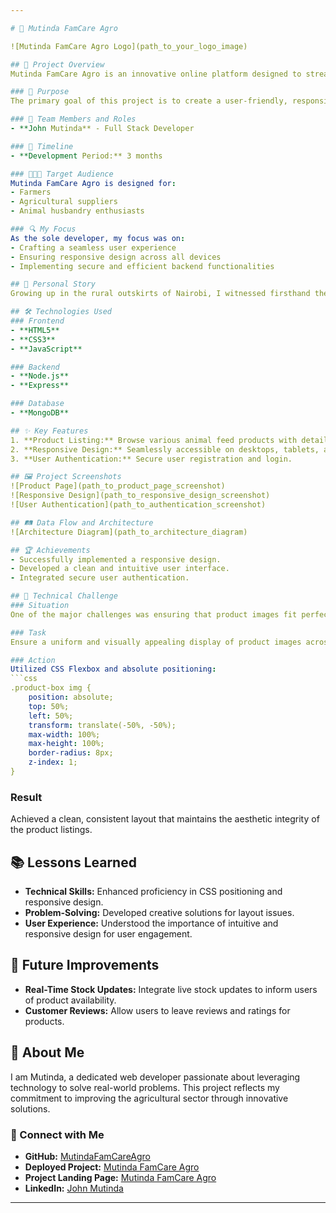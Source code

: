 ```yaml
---

# 🌾 Mutinda FamCare Agro

![Mutinda FamCare Agro Logo](path_to_your_logo_image)

## 🚀 Project Overview
Mutinda FamCare Agro is an innovative online platform designed to streamline the process of purchasing farm products, specifically animal feeds. Our mission is to support farmers by providing easy access to high-quality feeds, ultimately enhancing agricultural productivity.

### 🎯 Purpose
The primary goal of this project is to create a user-friendly, responsive web application where farmers and agricultural suppliers can effortlessly browse, select, and purchase a wide range of animal feeds.

### 👥 Team Members and Roles
- **John Mutinda** - Full Stack Developer

### 📅 Timeline
- **Development Period:** 3 months

### 🧑‍🤝‍🧑 Target Audience
Mutinda FamCare Agro is designed for:
- Farmers
- Agricultural suppliers
- Animal husbandry enthusiasts

### 🔍 My Focus
As the sole developer, my focus was on:
- Crafting a seamless user experience
- Ensuring responsive design across all devices
- Implementing secure and efficient backend functionalities

## 🌟 Personal Story
Growing up in the rural outskirts of Nairobi, I witnessed firsthand the challenges my parents, small-scale farmers, faced in accessing quality animal feeds. This project is my way of giving back to the farming community that shaped my early years. I aim to make quality feeds more accessible, ensuring farmers can thrive without the burdens my family once endured.

## 🛠️ Technologies Used
### Frontend
- **HTML5**
- **CSS3**
- **JavaScript**

### Backend
- **Node.js**
- **Express**

### Database
- **MongoDB**

## ✨ Key Features
1. **Product Listing:** Browse various animal feed products with detailed descriptions and images.
2. **Responsive Design:** Seamlessly accessible on desktops, tablets, and mobile devices.
3. **User Authentication:** Secure user registration and login.

## 🖼️ Project Screenshots
![Product Page](path_to_product_page_screenshot)
![Responsive Design](path_to_responsive_design_screenshot)
![User Authentication](path_to_authentication_screenshot)

## 🛤️ Data Flow and Architecture
![Architecture Diagram](path_to_architecture_diagram)

## 🏆 Achievements
- Successfully implemented a responsive design.
- Developed a clean and intuitive user interface.
- Integrated secure user authentication.

## 🚧 Technical Challenge
### Situation
One of the major challenges was ensuring that product images fit perfectly within their designated boxes without disrupting the layout.

### Task
Ensure a uniform and visually appealing display of product images across all devices.

### Action
Utilized CSS Flexbox and absolute positioning:
```css
.product-box img {
    position: absolute;
    top: 50%;
    left: 50%;
    transform: translate(-50%, -50%);
    max-width: 100%;
    max-height: 100%;
    border-radius: 8px;
    z-index: 1;
}
```

### Result
Achieved a clean, consistent layout that maintains the aesthetic integrity of the product listings.

## 📚 Lessons Learned
- **Technical Skills:** Enhanced proficiency in CSS positioning and responsive design.
- **Problem-Solving:** Developed creative solutions for layout issues.
- **User Experience:** Understood the importance of intuitive and responsive design for user engagement.

## 🔮 Future Improvements
- **Real-Time Stock Updates:** Integrate live stock updates to inform users of product availability.
- **Customer Reviews:** Allow users to leave reviews and ratings for products.

## 👤 About Me
I am Mutinda, a dedicated web developer passionate about leveraging technology to solve real-world problems. This project reflects my commitment to improving the agricultural sector through innovative solutions.

### 🔗 Connect with Me
- **GitHub:** [MutindaFamCareAgro](https://github.com/yourusername/MutindaFamCareAgro)
- **Deployed Project:** [Mutinda FamCare Agro](http://yourdeployedprojecturl.com)
- **Project Landing Page:** [Mutinda FamCare Agro](http://yourlandingpageurl.com)
- **LinkedIn:** [John Mutinda](http://linkedin.com/in/yourprofile)

---
```


